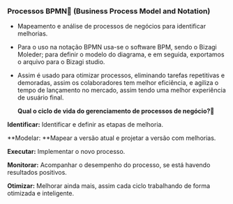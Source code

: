 ### Processos BPMN📃 (Business Process Model and Notation)

- Mapeamento e análise de processos de negócios para identificar melhorias.

- Para o uso na notação BPMN usa-se o software BPM, sendo o Bizagi Moleder; para definir o modelo do diagrama, e em seguida, exportamos o arquivo para o Bizagi studio.

- Assim é usado para otimizar processos, eliminando tarefas repetitivas e demoradas, assim os colaboradores tem melhor eficiência, e agiliza o tempo de lançamento no mercado, assim tendo uma melhor experiência de usuário final.

  **Qual o ciclo de vida do gerenciamento de processos de negócio?**🔎

**Identificar:** Identificar e definir as etapas de melhoria.

**Modelar: **Mapear a versão atual e projetar a versão com melhorias.

**Executar:** Implementar o novo processo.

**Monitorar:** Acompanhar o desempenho do processo, se está havendo resultados positivos.

**Otimizar:** Melhorar ainda mais,  assim cada ciclo trabalhando de forma otimizada e inteligente. 

​                                                                                                                                                                       
